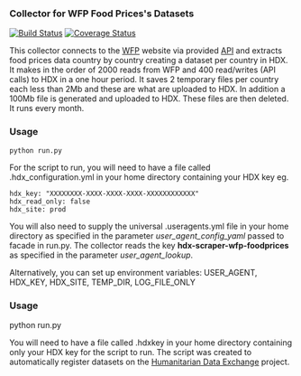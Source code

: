 ### Collector for WFP Food Prices's Datasets
[![Build Status](https://github.com/OCHA-DAP/hdx-scraper-wfp-foodprices/workflows/build/badge.svg)](https://github.com/OCHA-DAP/hdx-scraper-wfp-foodprices/actions?query=workflow%3Abuild) [![Coverage Status](https://coveralls.io/repos/github/OCHA-DAP/hdx-scraper-wfp-foodprices/badge.svg?branch=master&ts=1)](https://coveralls.io/github/OCHA-DAP/hdx-scraper-wfp-foodprices?branch=master)

This collector connects to the [WFP](http://dataviz.vam.wfp.org/) website via provided [API](https://api.wfp.org/)  and extracts food prices data country by country creating a dataset per country in HDX. It makes in the order of 2000 reads from WFP and 400 read/writes (API calls) to HDX in a one hour period. It saves 2 temporary files per country each less than 2Mb and these are what are uploaded to HDX. In addition a 100Mb file is generated and uploaded to HDX. These files are then deleted. It runs every month. 

### Usage

    python run.py

For the script to run, you will need to have a file called .hdx_configuration.yml in your home directory containing your HDX key eg.

    hdx_key: "XXXXXXXX-XXXX-XXXX-XXXX-XXXXXXXXXXXX"
    hdx_read_only: false
    hdx_site: prod
    
 You will also need to supply the universal .useragents.yml file in your home directory as specified in the parameter *user_agent_config_yaml* passed to facade in run.py. The collector reads the key **hdx-scraper-wfp-foodprices** as specified in the parameter *user_agent_lookup*.
 
 Alternatively, you can set up environment variables: USER_AGENT, HDX_KEY, HDX_SITE, TEMP_DIR, LOG_FILE_ONLY
### Usage
python run.py

You will need to have a file called .hdxkey in your home directory containing only your HDX key for the script to run. The script was created to automatically register datasets on the [Humanitarian Data Exchange](http://data.humdata.org/) project.